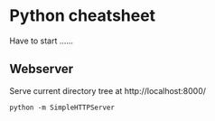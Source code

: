 # Python cheatsheet

Have to start ......

## Webserver

Serve current directory tree at http://localhost:8000/

    python -m SimpleHTTPServer

